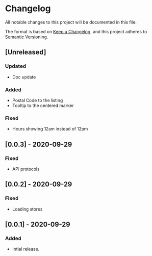 # Changelog

All notable changes to this project will be documented in this file.

The format is based on [Keep a Changelog](https://keepachangelog.com/en/1.0.0/),
and this project adheres to [Semantic Versioning](https://semver.org/spec/v2.0.0.html).

## [Unreleased]

### Updated

- Doc update

### Added

- Postal Code to the listing
- Tooltip to the centered marker

### Fixed

- Hours showing 12am instead of 12pm

## [0.0.3] - 2020-09-29

### Fixed

- API protocols

## [0.0.2] - 2020-09-29

### Fixed

- Loading stores

## [0.0.1] - 2020-09-29

### Added

- Intial release.
